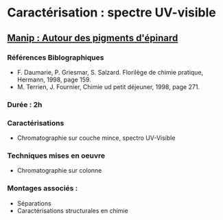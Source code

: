 # Caractérisation : spectre UV-visible

## <ins>Manip : Autour des pigments d'épinard</ins>

### Références Biblographiques 
- F. Daumarie, P. Griesmar, S. Salzard. Florilège de chimie pratique, Hermann, 1998, page 159.
- M. Terrien, J. Fournier, Chimie ud petit déjeuner, 1998, page 271.

### Durée : 2h

### Caractérisations
- Chromatographie sur couche mince, spectro UV-Visible

### Techniques mises en oeuvre
- Chromatographie sur colonne

### Montages associés :
- Séparations
- Caractérisations structurales en chimie


